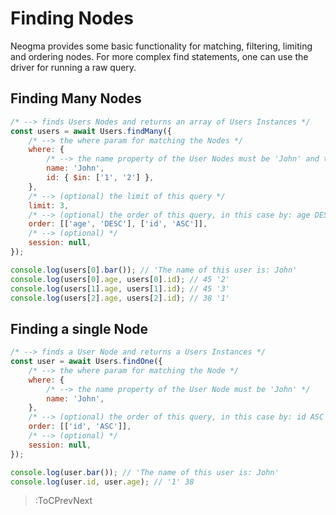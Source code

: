 # Finding Nodes

Neogma provides some basic functionality for matching, filtering, limiting and ordering nodes. For more complex find statements, one can use the driver for running a raw query.

## Finding Many Nodes

```js
/* --> finds Users Nodes and returns an array of Users Instances */
const users = await Users.findMany({
    /* --> the where param for matching the Nodes */
    where: {
        /* --> the name property of the User Nodes must be 'John' and their id must be in: ('1', '2') */
        name: 'John',
        id: { $in: ['1', '2'] },
    },
    /* --> (optional) the limit of this query */
    limit: 3,
    /* --> (optional) the order of this query, in this case by: age DESC, id ASC */
    order: [['age', 'DESC'], ['id', 'ASC']],
    /* --> (optional) */
    session: null,
});

console.log(users[0].bar()); // 'The name of this user is: John'
console.log(users[0].age, users[0].id); // 45 '2'
console.log(users[1].age, users[1].id); // 45 '3'
console.log(users[2].age, users[2].id); // 38 '1'
```

## Finding a single Node

```js
/* --> finds a User Node and returns a Users Instances */
const user = await Users.findOne({
    /* --> the where param for matching the Node */
    where: {
        /* --> the name property of the User Node must be 'John' */
        name: 'John',
    },
    /* --> (optional) the order of this query, in this case by: id ASC */
    order: [['id', 'ASC']],
    /* --> (optional) */
    session: null,
});

console.log(user.bar()); // 'The name of this user is: John'
console.log(user.id, user.age); // '1' 38
```

> :ToCPrevNext